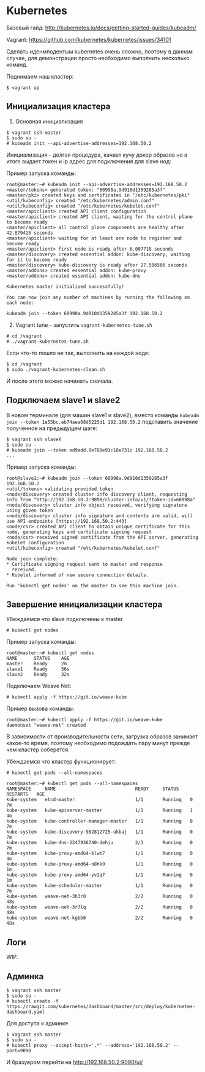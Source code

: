 # Kubernetes

Базовый гайд: http://kubernetes.io/docs/getting-started-guides/kubeadm/

Vagrant: https://github.com/kubernetes/kubernetes/issues/34101

Сделать иденмподентым kubernetes очень сложно, поэтому
в данном случае, для демонстрации просто необходимо
выполнить несколько команд.

Поднимаем наш кластер:
```
$ vagrant up
```


## Инициализация кластера

1) Основная инициализация
```
$ vagrant ssh master
$ sudo su -
# kubeadm init --api-advertise-addresses=192.168.50.2
```

Инициализация - долгая процедура, качает кучу докер образов
но в итоге выдает токен и ip адрес для подключения для 
slave нод:

Пример запуска команды:
```
root@master:~# kubeadm init --api-advertise-addresses=192.168.50.2
<master/tokens> generated token: "60998a.9d910d1359285a3f"
<master/pki> created keys and certificates in "/etc/kubernetes/pki"
<util/kubeconfig> created "/etc/kubernetes/admin.conf"
<util/kubeconfig> created "/etc/kubernetes/kubelet.conf"
<master/apiclient> created API client configuration
<master/apiclient> created API client, waiting for the control plane to become ready
<master/apiclient> all control plane components are healthy after 42.879415 seconds
<master/apiclient> waiting for at least one node to register and become ready
<master/apiclient> first node is ready after 6.007718 seconds
<master/discovery> created essential addon: kube-discovery, waiting for it to become ready
<master/discovery> kube-discovery is ready after 27.506506 seconds
<master/addons> created essential addon: kube-proxy
<master/addons> created essential addon: kube-dns

Kubernetes master initialised successfully!

You can now join any number of machines by running the following on each node:

kubeadm join --token 60998a.9d910d1359285a3f 192.168.50.2
```

2) Vagrant tune - запустить `vagrant-kubernetes-tune.sh`
```
# cd /vagrant
# ./vagrant-kubernetes-tune.sh
```

Если что-то пошло не так, выполнить на каждой ноде:
```
$ cd /vagrant
$ sudo ./vagrant-kubernetes-clean.sh
```
И после этого можно начинать сначала.


## Подключаем slave1 и slave2
В новом терминале (для машин slave1 и slave2),
вместо команды `kubeadm join --token 1e55bc.eb74aea68d5225d1 192.168.50.2`
подставить значение полученное на предыдущем шаге:
```
$ vagrant ssh slaveX
$ sudo su -
# kubeadm join --token ed9add.0e789e91c18e731c 192.168.50.2
...
```

Пример запуска команды:
```
root@slave1:~# kubeadm join --token 60998a.9d910d1359285a3f 192.168.50.2
<util/tokens> validating provided token
<node/discovery> created cluster info discovery client, requesting info from "http://192.168.50.2:9898/cluster-info/v1/?token-id=60998a"
<node/discovery> cluster info object received, verifying signature using given token
<node/discovery> cluster info signature and contents are valid, will use API endpoints [https://192.168.50.2:443]
<node/csr> created API client to obtain unique certificate for this node, generating keys and certificate signing request
<node/csr> received signed certificate from the API server, generating kubelet configuration
<util/kubeconfig> created "/etc/kubernetes/kubelet.conf"

Node join complete:
* Certificate signing request sent to master and response
  received.
* Kubelet informed of new secure connection details.

Run 'kubectl get nodes' on the master to see this machine join.
```

## Завершение инициализации кластера

Убеждаемся что slave подключены к master
```
# kubectl get nodes
```

Пример запуска команды:
```
root@master:~# kubectl get nodes
NAME      STATUS    AGE
master    Ready     2m
slave1    Ready     56s
slave2    Ready     32s
```

Подключаем Weave Net:

```
# kubectl apply -f https://git.io/weave-kube
```

Пример вызова команды:
```
root@master:~# kubectl apply -f https://git.io/weave-kube
daemonset "weave-net" created
```

В зависимости от производительности сети, загрузка образов занимает какое-то
время, поэтому необходимо подождать пару минут прежде чем кластер соберется.

Убеждаемся что кластер функционирует:
```
# kubectl get pods --all-namespaces
```

```
root@master:~# kubectl get pods --all-namespaces
NAMESPACE     NAME                             READY     STATUS    RESTARTS   AGE
kube-system   etcd-master                      1/1       Running   0          7m
kube-system   kube-apiserver-master            1/1       Running   1          4m
kube-system   kube-controller-manager-master   1/1       Running   0          7m
kube-system   kube-discovery-982812725-ukbaj   1/1       Running   0          7m
kube-system   kube-dns-2247936740-dehju        2/3       Running   0          7m
kube-system   kube-proxy-amd64-blwb7           1/1       Running   0          4m
kube-system   kube-proxy-amd64-n8hk9           1/1       Running   0          1m
kube-system   kube-proxy-amd64-yv2q7           1/1       Running   0          1m
kube-system   kube-scheduler-master            1/1       Running   0          7m
kube-system   weave-net-3h3r0                  2/2       Running   0          48s
kube-system   weave-net-3r7lq                  2/2       Running   0          48s
kube-system   weave-net-kgbb0                  2/2       Running   0          48s
```

## Логи

WIP.

## Админка

```
$ vagrant ssh master
$ sudo su -
# kubectl create -f https://rawgit.com/kubernetes/dashboard/master/src/deploy/kubernetes-dashboard.yaml
```

Для доступа к админке
```
$ vagrant ssh master
$ sudo su -
# kubectl proxy --accept-hosts='.*' --address='192.168.50.2' --port=9090
```

И бразуером перейти на http://192.168.50.2:9090/ui/
